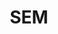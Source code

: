 ---
title: "SEM"
draft: false
# meta description
description : "this is meta description"

layout: "redirect"
---
